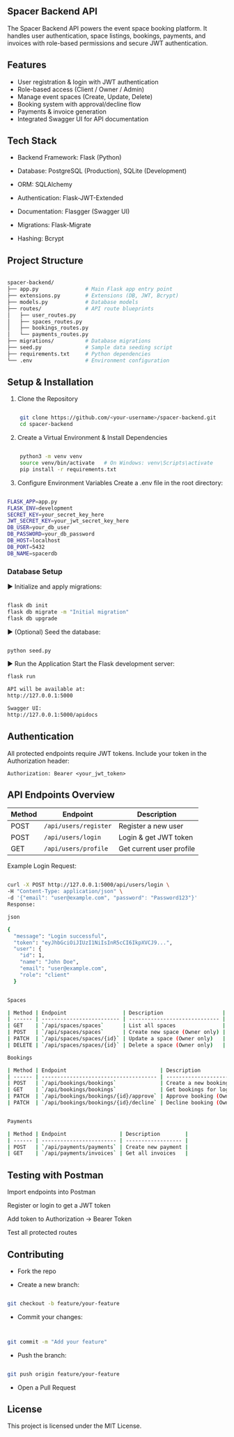 ## Spacer Backend API
The Spacer Backend API powers the event space booking platform. It handles user authentication, space listings, bookings, payments, and invoices with role-based permissions and secure JWT authentication.

## Features
- User registration & login with JWT authentication
- Role-based access (Client / Owner / Admin)
- Manage event spaces (Create, Update, Delete)
- Booking system with approval/decline flow
- Payments & invoice generation
- Integrated Swagger UI for API documentation

## Tech Stack
- Backend Framework: Flask (Python)

- Database: PostgreSQL (Production), SQLite (Development)

- ORM: SQLAlchemy

- Authentication: Flask-JWT-Extended

- Documentation: Flasgger (Swagger UI)

- Migrations: Flask-Migrate

- Hashing: Bcrypt

## Project Structure
```bash

spacer-backend/
├── app.py               # Main Flask app entry point
├── extensions.py        # Extensions (DB, JWT, Bcrypt)
├── models.py            # Database models
├── routes/              # API route blueprints
│   ├── user_routes.py
│   ├── spaces_routes.py
│   ├── bookings_routes.py
│   └── payments_routes.py
├── migrations/          # Database migrations
├── seed.py              # Sample data seeding script
├── requirements.txt     # Python dependencies
└── .env                 # Environment configuration
```
## Setup & Installation
1. Clone the Repository
```bash

    git clone https://github.com/<your-username>/spacer-backend.git
    cd spacer-backend
```
2. Create a Virtual Environment & Install Dependencies
```bash

    python3 -m venv venv
    source venv/bin/activate   # On Windows: venv\Scripts\activate
    pip install -r requirements.txt
```
3. Configure Environment Variables
  Create a .env file in the root directory:
```bash

FLASK_APP=app.py
FLASK_ENV=development
SECRET_KEY=your_secret_key_here
JWT_SECRET_KEY=your_jwt_secret_key_here
DB_USER=your_db_user
DB_PASSWORD=your_db_password
DB_HOST=localhost
DB_PORT=5432
DB_NAME=spacerdb
```
### Database Setup
▶️ Initialize and apply migrations:

```bash

flask db init
flask db migrate -m "Initial migration"
flask db upgrade
```
▶️ (Optional) Seed the database:

```bash

python seed.py
```
▶️ Run the Application
Start the Flask development server:

```bash
flask run

API will be available at:
http://127.0.0.1:5000

Swagger UI:
http://127.0.0.1:5000/apidocs
```

## Authentication
All protected endpoints require JWT tokens.
Include your token in the Authorization header:


    Authorization: Bearer <your_jwt_token>
## API Endpoints Overview
| Method | Endpoint              | Description              |
| ------ | --------------------- | ------------------------ |
| POST   | `/api/users/register` | Register a new user      |
| POST   | `/api/users/login`    | Login & get JWT token    |
| GET    | `/api/users/profile`  | Get current user profile |

Example Login Request:

```bash

curl -X POST http://127.0.0.1:5000/api/users/login \
-H "Content-Type: application/json" \
-d '{"email": "user@example.com", "password": "Password123"}'
Response:

json

{
  "message": "Login successful",
  "token": "eyJhbGciOiJIUzI1NiIsInR5cCI6IkpXVCJ9...",
  "user": {
    "id": 1,
    "name": "John Doe",
    "email": "user@example.com",
    "role": "client"
  }


Spaces

| Method | Endpoint                  | Description                   |
| ------ | ------------------------- | ----------------------------- |
| GET    | `/api/spaces/spaces`      | List all spaces               |
| POST   | `/api/spaces/spaces`      | Create new space (Owner only) |
| PATCH  | `/api/spaces/spaces/{id}` | Update a space (Owner only)   |
| DELETE | `/api/spaces/spaces/{id}` | Delete a space (Owner only)   |

Bookings

| Method | Endpoint                              | Description                       |
| ------ | ------------------------------------- | --------------------------------- |
| POST   | `/api/bookings/bookings`              | Create a new booking              |
| GET    | `/api/bookings/bookings`              | Get bookings for logged-in client |
| PATCH  | `/api/bookings/bookings/{id}/approve` | Approve booking (Owner only)      |
| PATCH  | `/api/bookings/bookings/{id}/decline` | Decline booking (Owner only)      |


Payments

| Method | Endpoint                 | Description        |
| ------ | ------------------------ | ------------------ |
| POST   | `/api/payments/payments` | Create new payment |
| GET    | `/api/payments/invoices` | Get all invoices   |
```

## Testing with Postman
Import endpoints into Postman

Register or login to get a JWT token

Add token to Authorization → Bearer Token

Test all protected routes


## Contributing
- Fork the repo

- Create a new branch:

```bash

git checkout -b feature/your-feature
```
- Commit your changes:

```bash


git commit -m "Add your feature"
```
- Push the branch:

```bash

git push origin feature/your-feature
```
- Open a Pull Request 

## License
This project is licensed under the MIT License.

